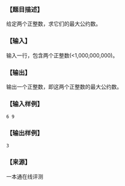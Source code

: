 ### 【题目描述】

给定两个正整数，求它们的最大公约数。

### 【输入】

输入一行，包含两个正整数(<1,000,000,000)。

### 【输出】

输出一个正整数，即这两个正整数的最大公约数。

### 【输入样例】

```
6 9
```

### 【输出样例】

```
3
```


 ### 【来源】

 一本通在线评测 